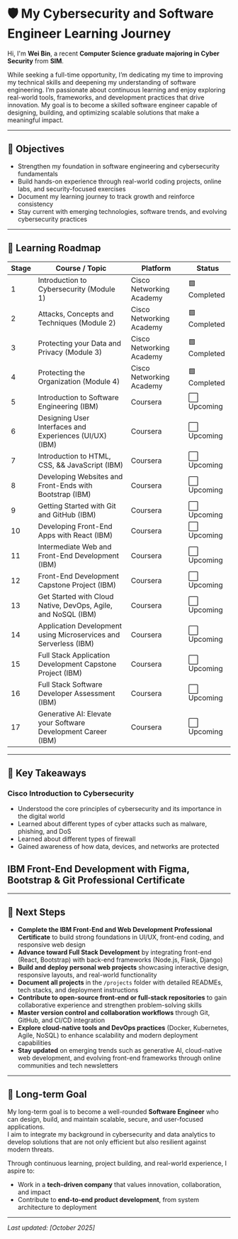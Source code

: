 # 🛡️ My Cybersecurity and Software Engineer Learning Journey

Hi, I'm **Wei Bin**, a recent **Computer Science graduate majoring in Cyber Security** from **SIM**.  

While seeking a full-time opportunity, I’m dedicating my time to improving my technical skills and deepening my understanding of software engineering. I’m passionate about continuous learning and enjoy exploring real-world tools, frameworks, and development practices that drive innovation. My goal is to become a skilled software engineer capable of designing, building, and optimizing scalable solutions that make a meaningful impact.

---

## 🎯 Objectives
- Strengthen my foundation in software engineering and cybersecurity fundamentals
- Build hands-on experience through real-world coding projects, online labs, and security-focused exercises
- Document my learning journey to track growth and reinforce consistency
- Stay current with emerging technologies, software trends, and evolving cybersecurity practices 

---

## 🧩 Learning Roadmap

| Stage | Course / Topic | Platform | Status |
|--------|----------------|-----------|---------|
| 1 | Introduction to Cybersecurity (Module 1) | Cisco Networking Academy | 🟩Completed |
| 2 | Attacks, Concepts and Techniques (Module 2) | Cisco Networking Academy | 🟩Completed | 
| 3 | Protecting your Data and Privacy (Module 3) | Cisco Networking Academy | 🟩Completed |
| 4 | Protecting the Organization (Module 4) | Cisco Networking Academy | 🟩Completed |
| 5 | Introduction to Software Engineering (IBM) | Coursera | ⬜ Upcoming |
| 6 | Designing User Interfaces and Experiences (UI/UX) (IBM) | Coursera | ⬜ Upcoming |
| 7 | Introduction to HTML, CSS, && JavaScript (IBM) | Coursera | ⬜ Upcoming |
| 8 | Developing Websites and Front-Ends with Bootstrap (IBM) | Coursera | ⬜ Upcoming |
| 9 | Getting Started with Git and GitHub (IBM) | Coursera | ⬜ Upcoming |
| 10 | Developing Front-End Apps with React (IBM) | Coursera | ⬜ Upcoming |
| 11 | Intermediate Web and Front-End Development (IBM) | Coursera | ⬜ Upcoming |
| 12 | Front-End Development Capstone Project (IBM) | Coursera | ⬜ Upcoming |
| 13 | Get Started with Cloud Native, DevOps, Agile, and NoSQL (IBM) | Coursera | ⬜ Upcoming |
| 14 | Application Development using Microservices and Serverless (IBM) | Coursera | ⬜ Upcoming |
| 15 | Full Stack Application Development Capstone Project (IBM) | Coursera | ⬜ Upcoming |
| 16 | Full Stack Software Developer Assessment (IBM) | Coursera | ⬜ Upcoming |
| 17 | Generative AI: Elevate your Software Development Career (IBM) | Coursera | ⬜ Upcoming |



---

## 🧠 Key Takeaways

### Cisco Introduction to Cybersecurity
- Understood the core principles of cybersecurity and its importance in the digital world  
- Learned about different types of cyber attacks such as malware, phishing, and DoS
- Learned about different types of firewall  
- Gained awareness of how data, devices, and networks are protected

## IBM Front-End Development with Figma, Bootstrap & Git Professional Certificate

---

## 🧾 Next Steps  
- **Complete the IBM Front-End and Web Development Professional Certificate** to build strong foundations in UI/UX, front-end coding, and responsive web design  
- **Advance toward Full Stack Development** by integrating front-end (React, Bootstrap) with back-end frameworks (Node.js, Flask, Django)  
- **Build and deploy personal web projects** showcasing interactive design, responsive layouts, and real-world functionality  
- **Document all projects** in the `/projects` folder with detailed READMEs, tech stacks, and deployment instructions  
- **Contribute to open-source front-end or full-stack repositories** to gain collaborative experience and strengthen problem-solving skills  
- **Master version control and collaboration workflows** through Git, GitHub, and CI/CD integration  
- **Explore cloud-native tools and DevOps practices** (Docker, Kubernetes, Agile, NoSQL) to enhance scalability and modern deployment capabilities  
- **Stay updated** on emerging trends such as generative AI, cloud-native web development, and evolving front-end frameworks through online communities and tech newsletters  

---
## 🚀 Long-term Goal  

My long-term goal is to become a well-rounded **Software Engineer** who can design, build, and maintain scalable, secure, and user-focused applications.  
I aim to integrate my background in cybersecurity and data analytics to develop solutions that are not only efficient but also resilient against modern threats.  

Through continuous learning, project building, and real-world experience, I aspire to:  
- Work in a **tech-driven company** that values innovation, collaboration, and impact  
- Contribute to **end-to-end product development**, from system architecture to deployment
---

*Last updated: [October 2025]*

